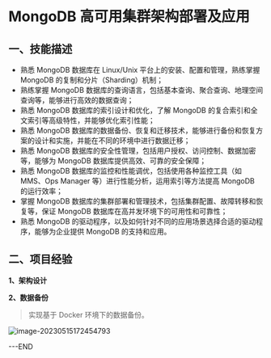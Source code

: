 # MongoDB 高可用集群架构部署及应用

## 一、技能描述

- 熟悉 MongoDB 数据库在 Linux/Unix 平台上的安装、配置和管理，熟练掌握 MongoDB 的复制和分片（Sharding）机制；
- 熟练掌握 MongoDB 数据库的查询语言，包括基本查询、聚合查询、地理空间查询等，能够进行高效的数据查询；
- 熟悉 MongoDB 数据库的索引设计和优化，了解 MongoDB 的复合索引和全文索引等高级特性，并能够优化索引性能；
- 熟悉 MongoDB 数据库的数据备份、恢复和迁移技术，能够进行备份和恢复方案的设计和实施，并能在不同的环境中进行数据迁移；
- 熟悉 MongoDB 数据库的安全性管理，包括用户授权、访问控制、数据加密等，能够为 MongoDB 数据库提供高效、可靠的安全保障；
- 熟悉 MongoDB 数据库的监控和性能调优，包括使用各种监控工具（如 MMS、Ops Manager 等）进行性能分析，运用索引等方法提高 MongoDB 的运行效率；
- 掌握 MongoDB 数据库的集群部署和管理技术，包括集群配置、故障转移和恢复等，保证 MongoDB 数据库在高并发环境下的可用性和可靠性；
- 熟悉 MongoDB 的驱动程序，以及如何针对不同的应用场景选择合适的驱动程序，能够为企业提供 MongoDB 的支持和应用。

## 二、项目经验

**1、架构设计**



**2、数据备份**

> 实现基于 Docker 环境下的数据备份。

![image-20230515172454793](https://csdn-rab.oss-cn-chengdu.aliyuncs.com/img/image-20230515172454793.png)

---END
